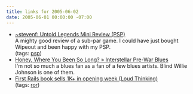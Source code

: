 ```yaml
---
title: links for 2005-06-02
date: 2005-06-01 00:00:00 -07:00
---
```


<ul class="delicious">
	<li>
		<div class="delicious-link"><a href="http://stevenf.com/mt/archives/2005/05/untold_legends.php">~stevenf: Untold Legends Mini Review (PSP)</a></div>
		<div class="delicious-extended">A mighty good review of a sub-par game. I could have just bought Wipeout and been happy with my PSP.</div>
		<div class="delicious-tags">(tags: <a href="http://del.icio.us/torrez/psp">psp</a>)</div>
	</li>
	<li>
		<div class="delicious-link"><a href="http://prewarblues.org/2005/05/interstellar-pre-war-blues/">Honey, Where You Been So Long? » Interstellar Pre-War Blues</a></div>
		<div class="delicious-extended">I'm not so much a blues fan as a fan of a few blues artists. Blind Willie Johnson is one of them.</div>
	</li>
	<li>
		<div class="delicious-link"><a href="http://www.loudthinking.com/arc/000465.html">First Rails book sells 1K+ in opening week (Loud Thinking)</a></div>
		<div class="delicious-tags">(tags: <a href="http://del.icio.us/torrez/ror">ror</a>)</div>
	</li>
</ul>
